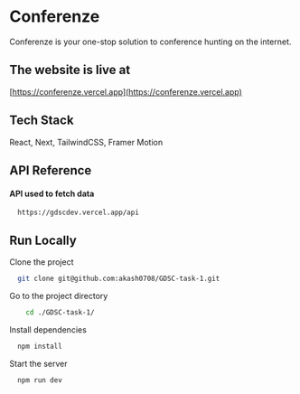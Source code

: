 
# Conferenze

Conferenze is your one-stop solution to conference hunting on the internet.

## The website is live at
[https://conferenze.vercel.app](https://conferenze.vercel.app)


## Tech Stack

React, Next, TailwindCSS, Framer Motion


## API Reference

#### API used to fetch data

```https
  https://gdscdev.vercel.app/api
```





## Run Locally

Clone the project

```bash
  git clone git@github.com:akash0708/GDSC-task-1.git
```

Go to the project directory

```bash
    cd ./GDSC-task-1/
```

Install dependencies

```bash
  npm install
```

Start the server

```bash
  npm run dev
```

